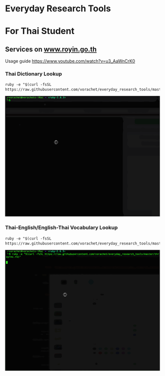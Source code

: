 # Everyday Research Tools 

# For Thai Student

## Services on www.royin.go.th 

Usage guide 
https://www.youtube.com/watch?v=u3_AaWnCrK0

### Thai Dictionary Lookup 
```
ruby -e "$(curl -fsSL https://raw.githubusercontent.com/vorachet/everyday_research_tools/master/throyind.rb)"
```

![Demo](https://raw.githubusercontent.com/vorachet/everyday_research_tools/master/throyind.gif)

### Thai-English/English-Thai Vocabulary Lookup 
```
ruby -e "$(curl -fsSL https://raw.githubusercontent.com/vorachet/everyday_research_tools/master/throyinc.rb)"
```

![Demo](https://raw.githubusercontent.com/vorachet/everyday_research_tools/master/throyinc.gif)


